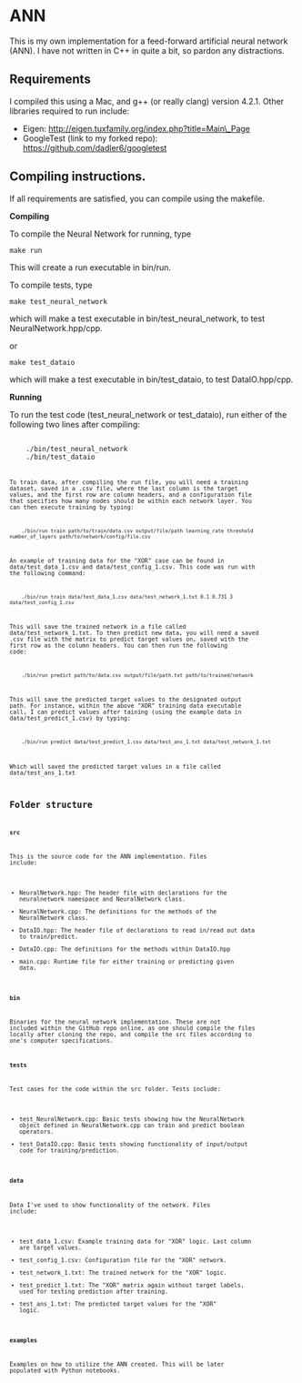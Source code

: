 # ANN
This is my own implementation for a feed-forward artificial neural network (ANN).  I have not written in C++ in quite a bit, so pardon any distractions.

## Requirements

I compiled this using a Mac, and g++ (or really clang) version 4.2.1. Other libraries required to run include:

* Eigen: http://eigen.tuxfamily.org/index.php?title=Main\_Page
* GoogleTest (link to my forked repo): https://github.com/dadler6/googletest 

## Compiling instructions.

If all requirements are satisfied, you can compile using the makefile.

**Compiling**

To compile the Neural Network for running, type

<code>make run</code>

This will create a run executable in bin/run.

To compile tests, type

<code>make test_neural_network</code>

which will make a test executable in bin/test_neural_network, to test NeuralNetwork.hpp/cpp.

or

<code>make test_dataio</code>

which will make a test executable in bin/test_dataio, to test DataIO.hpp/cpp.

**Running**

To run the test code (test_neural_network or test_dataio), run either of the following two lines after compiling:

<code>
    ./bin/test_neural_network
    ./bin/test_dataio
<code>

To train data, after compiling the run file, you will need a training dataset, saved in a .csv file, where the last column is the target values, and the first row are column headers, and a configuration file that specifies how many nodes should be within each network layer.  You can then execute training by typing:

<code>
    ./bin/run train path/to/train/data.csv output/file/path learning_rate threshold number_of_layers path/to/network/config/file.csv
</code>

An example of training data for the "XOR" case can be found in data/test_data_1.csv and data/test_config_1.csv.  This code was run with the following command:

<code>
    ./bin/run train data/test_data_1.csv data/test_network_1.txt 0.1 0.731 3 data/test_config_1.csv
</code>

This will save the trained network in a file called data/test_network_1.txt.  To then predict new data, you will need a saved .csv file with the matrix to predict target values on, saved with the first row as the column headers.  You can then run the following code:

<code>
    ./bin/run predict path/to/data.csv output/file/path.txt path/to/trained/network
</code>

This will save the predicted target values to the designated output path.  For instance, within the above "XOR" training data executable call, I can predict values after taining (using the example data in data/test_predict_1.csv) by typing:

<code>
    ./bin/run predict data/test_predict_1.csv data/test_ans_1.txt data/test_network_1.txt
</code>

Which will saved the predicted target values in a file called data/test_ans_1.txt

## Folder structure

**src**

This is the source code for the ANN implementation.  Files include:

* NeuralNetwork.hpp: The header file with declarations for the neuralnetwork namespace and NeuralNetwork class.
* NeuralNetwork.cpp: The definitions for the methods of the NeuralNetwork class.
* DataIO.hpp: The header file of declarations to read in/read out data to train/predict.
* DataIO.cpp: The definitions for the methods within DataIO.hpp
* main.cpp: Runtime file for either training or predicting given data.

**bin**

Binaries for the neural network implementation.  These are not included within the GitHub repo online, as one should compile the files locally after cloning the repo, and compile the src files according to one's computer specifications.

**tests**

Test cases for the code within the src folder.  Tests include:

* test_NeuralNetwork.cpp: Basic tests showing how the NeuralNetwork object defined in NeuralNetwork.cpp can train and predict boolean operators.
* test_DataIO.cpp: Basic tests showing functionality of input/output code for training/prediction.

**data**

Data I've used to show functionality of the network. Files include:

* test_data_1.csv: Example training data for "XOR" logic.  Last column are target values.
* test_config_1.csv: Configuration file for the "XOR" network.
* test_network_1.txt: The trained network for the "XOR" logic.
* test_predict_1.txt: The "XOR" matrix again without target labels, used for testing prediction after training.
* test_ans_1.txt: The predicted target values for the "XOR" logic.

**examples**

Examples on how to utilize the ANN created.  This will be later populated with Python notebooks.